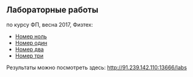 ## Лабораторные работы
по курсу ФП, весна 2017, Физтех:

* [Номер ноль](/lab0)
* [Номер один](/lab1)
* [Номер два](/lab2)
* [Номер три](/lab3)

Результаты можно посмотреть здесь: http://91.239.142.110:13666/labs

